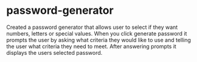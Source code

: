 # password-generator
Created a password generator that allows user to select if they want numbers, letters or special values. When you click generate password it prompts the user
by asking what criteria they would like to use and telling the user what criteria they need to meet.
After answering prompts it displays the users selected password.
